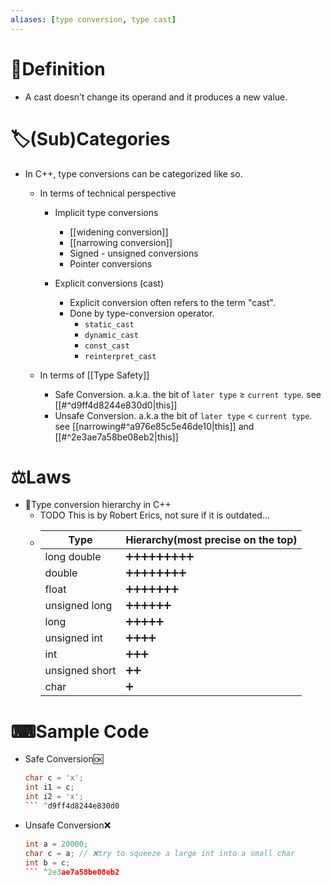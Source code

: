 ```yaml
---
aliases: [type conversion, type cast]
---
```


# 📝Definition
- A cast doesn’t change its operand and it produces a new value.

# 🏷(Sub)Categories
- In C++, type conversions can be categorized like so.
    - In terms of technical perspective
        - Implicit type conversions
            - [[widening conversion]]
            - [[narrowing conversion]]
            - Signed - unsigned conversions
            - Pointer conversions
            
        - Explicit conversions (cast)
            - Explicit conversion often refers to the term "cast".
            - Done by type-conversion operator.
                - `static_cast`
                - `dynamic_cast`
                - `const_cast`
                - `reinterpret_cast`
                
    - In terms of [[Type Safety]]
        - Safe Conversion. a.k.a. the bit of `later type` ≥ `current type`. see [[#^d9ff4d8244e830d0|this]]
        - Unsafe Conversion. a.k.a the bit of `later type` < `current type`. see [[narrowing#^a976e85c5e46de10|this]] and [[#^2e3ae7a58be08eb2|this]]
        
# ⚖Laws
- 📌Type conversion hierarchy in C++
    - TODO  This is by Robert Erics, not sure if it is outdated...
    - | Type           | Hierarchy(most precise on the top) |
      | -------------- | ---------------------------------- |
      | long double    | ➕➕➕➕➕➕➕➕➕                          |
      | double         | ➕➕➕➕➕➕➕➕                           |
      | float          | ➕➕➕➕➕➕➕                            |
      | unsigned long  | ➕➕➕➕➕➕                             |
      | long           | ➕➕➕➕➕                              |
      | unsigned int   | ➕➕➕➕                               |
      | int            | ➕➕➕                                |
      | unsigned short | ➕➕                                 |
      | char           | ➕                                  |
    
# ⌨Sample Code
- Safe Conversion🆗
  
  ``` c++
  char c = 'x';
  int i1 = c;
  int i2 = 'x';
  ``` ^d9ff4d8244e830d0
- Unsafe Conversion❌
  
  ``` c++
  int a = 20000;
  char c = a; // ❌try to squeeze a large int into a small char
  int b = c;
  ``` ^2e3ae7a58be08eb2

